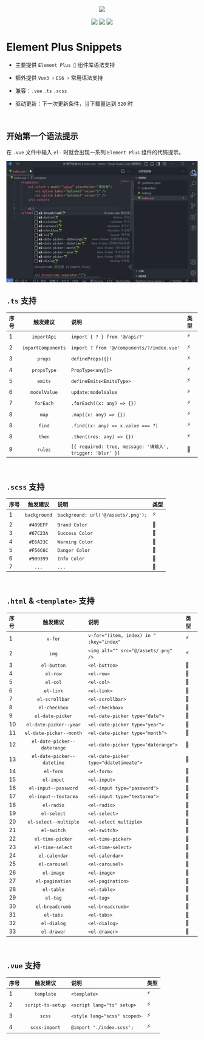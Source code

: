 <p align="center">
  <img width="300px" src="https://user-images.githubusercontent.com/10731096/95823103-9ce15780-0d5f-11eb-8010-1bd1b5910d4f.png">
</p>

<p align="center">
    <img src="https://img.shields.io/badge/Discord-%23000?style=flat-square&logo=discord&logoColor=%235865F2">
    <img src="https://img.shields.io/badge/vscode-%23000?style=flat-square&logo=visualstudio&logoColor=%23007ACC">
    <img src="https://img.shields.io/badge/noxussj2-%23000?style=flat-square&logo=wechat&logoColor=%2307C160">
</p>

# Element Plus Snippets

-   主要提供 `Element Plus 🌱` 组件库语法支持

-   额外提供 `Vue3 ⚡` `ES6 ⚡` 常用语法支持

-   兼容：`.vue` `.ts` `.scss`

-   驱动更新：下一次更新条件，当下载量达到 `520` 时

<br />

## 开始第一个语法提示

在 `.vue` 文件中输入 `el-` 时就会出现一系列 `Element Plus` 组件的代码提示。

<img src="https://raw.githubusercontent.com/noxussj2/element-plus/main/images/el.png">

<br />

## `.ts` 支持

| 序号 |      触发建议      | 说明                                                       | 类型 |
| :--- | :----------------: | :--------------------------------------------------------- | :--- |
| 1    |    `importApi`     | `import { ? } from '@/api/?'`                              | ⚡   |
| 2    | `importComponents` | `import ? from '@/components/?/index.vue'`                 | ⚡   |
| 3    |      `props`       | `defineProps({})`                                          | ⚡   |
| 4    |    `propsType`     | `PropType<any[]>`                                          | ⚡   |
| 5    |      `emits`       | `defineEmits<EmitsType>`                                   | ⚡   |
| 6    |    `modelValue`    | `update:modelValue`                                        | ⚡   |
| 7    |     `forEach`      | `.forEach((x: any) => {})`                                 | ⚡   |
| 8    |       `map`        | `.map((x: any) => {})`                                     | ⚡   |
| 8    |       `find`       | `.find((x: any) => x.value === ?)`                         | ⚡   |
| 8    |       `then`       | `.then((res: any) => {})`                                  | ⚡   |
| 9    |      `rules`       | `[{ required: true, message: '请输入', trigger: 'blur' }]` | 🌱   |

<br />

## `.scss` 支持

| 序号 |   触发建议   | 说明                                | 类型 |
| :--- | :----------: | :---------------------------------- | :--- |
| 1    | `background` | `background: url('@/assets/.png');` | ⚡   |
| 2    |  `#409EFF`   | `Brand Color`                       | 🌱   |
| 3    |  `#67C23A`   | `Success Color`                     | 🌱   |
| 4    |  `#E6A23C`   | `Warning Color`                     | 🌱   |
| 5    |  `#F56C6C`   | `Danger Color`                      | 🌱   |
| 6    |  `#909399`   | `Info Color`                        | 🌱   |
| 7    |    `...`     | `...`                               | 🌱   |

<br />

## `.html` & `<template>` 支持

| 序号 |          触发建议           | 说明                                     | 类型 |
| :--- | :-------------------------: | :--------------------------------------- | :--- |
| 1    |           `v-for`           | `v-for="(item, index) in " :key="index"` | ⚡   |
| 2    |            `img`            | `<img alt="" src="@/assets/.png" />`     | ⚡   |
| 3    |         `el-button`         | `<el-button>`                            | 🌱   |
| 4    |          `el-row`           | `<el-row>`                               | 🌱   |
| 5    |          `el-col`           | `<el-col>`                               | 🌱   |
| 6    |          `el-link`          | `<el-link>`                              | 🌱   |
| 7    |       `el-scrollbar`        | `<el-scrollbar>`                         | 🌱   |
| 8    |        `el-checkbox`        | `<el-checkbox>`                          | 🌱   |
| 9    |      `el-date-picker`       | `<el-date-picker type="date">`           | 🌱   |
| 10   |   `el-date-picker--year`    | `<el-date-picker type="year">`           | 🌱   |
| 11   |   `el-date-picker--month`   | `<el-date-picker type="month">`          | 🌱   |
| 12   | `el-date-picker--daterange` | `<el-date-picker type="daterange">`      | 🌱   |
| 13   | `el-date-picker--datetime`  | `<el-date-picker type="ddatetimeate">`   | 🌱   |
| 14   |          `el-form`          | `<el-form>`                              | 🌱   |
| 15   |         `el-input`          | `<el-input>`                             | 🌱   |
| 16   |    `el-input--password`     | `<el-input type="password">`             | 🌱   |
| 17   |    `el-input--textarea`     | `<el-input type="textarea">`             | 🌱   |
| 18   |         `el-radio`          | `<el-radio>`                             | 🌱   |
| 19   |         `el-select`         | `<el-select>`                            | 🌱   |
| 20   |    `el-select--multiple`    | `<el-select multiple>`                   | 🌱   |
| 21   |         `el-switch`         | `<el-switch>`                            | 🌱   |
| 22   |      `el-time-picker`       | `<el-time-picker>`                       | 🌱   |
| 23   |      `el-time-select`       | `<el-time-select>`                       | 🌱   |
| 24   |        `el-calendar`        | `<el-calendar>`                          | 🌱   |
| 25   |        `el-carousel`        | `<el-carousel>`                          | 🌱   |
| 26   |         `el-image`          | `<el-image>`                             | 🌱   |
| 27   |       `el-pagination`       | `<el-pagination>`                        | 🌱   |
| 28   |         `el-table`          | `<el-table>`                             | 🌱   |
| 29   |          `el-tag`           | `<el-tag>`                               | 🌱   |
| 30   |       `el-breadcrumb`       | `<el-breadcrumb>`                        | 🌱   |
| 31   |          `el-tabs`          | `<el-tabs>`                              | 🌱   |
| 32   |         `el-dialog`         | `<el-dialog>`                            | 🌱   |
| 33   |         `el-drawer`         | `<el-drawer>`                            | 🌱   |

<br />

## `.vue` 支持

| 序号 |     触发建议      | 说明                         | 类型 |
| :--- | :---------------: | :--------------------------- | :--- |
| 1    |    `template`     | `<template>`                 | ⚡   |
| 2    | `script-ts-setup` | `<script lang="ts" setup>`   | ⚡   |
| 3    |      `scss`       | `<style lang="scss" scoped>` | ⚡   |
| 4    |   `scss-import`   | `@import './index.scss';`    | ⚡   |
